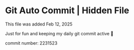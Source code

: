 # Git Auto Commit | Hidden File

This file was added Feb 12, 2025

Just for fun and keeping my daily git commit active 🤪

commit number: 2231523
